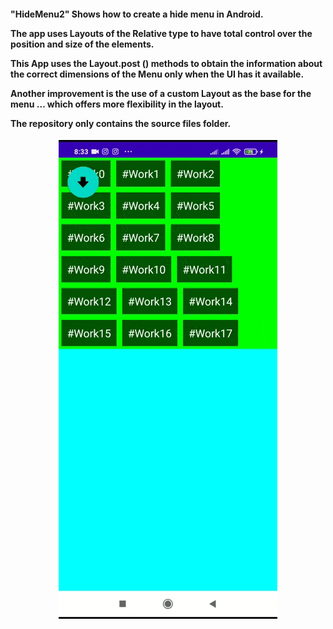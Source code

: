 <H4>
"HideMenu2" Shows how to create a hide menu in Android.

The app uses Layouts of the Relative type to have total control over the position and size of the elements.

This App uses the Layout.post () methods to obtain the information about the correct dimensions of the Menu only when the UI has it available.

Another improvement is the use of a custom Layout as the base for the menu ... which offers more flexibility in the layout.

The repository only contains the source files folder.
</H4>
<p align="center">
  <img src="captura.gif" width="350" title="Capture from android device" alt="download captura.gif to see the preview">
</p>
